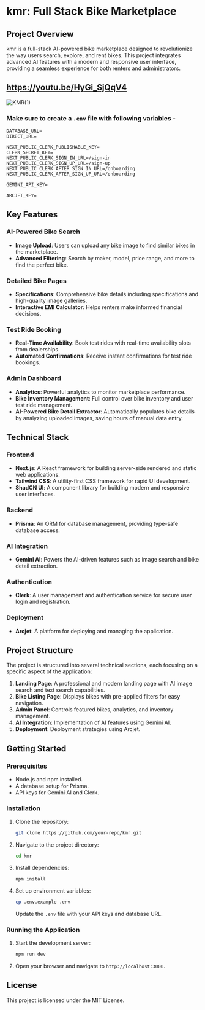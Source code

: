# kmr: Full Stack Bike Marketplace

## Project Overview

kmr is a full-stack AI-powered bike marketplace designed to revolutionize the way users search, explore, and rent bikes. This project integrates advanced AI features with a modern and responsive user interface, providing a seamless experience for both renters and administrators.

## https://youtu.be/HyGi_SjQqV4

![KMR(1)](https://github.com/user-attachments/assets/dee04576-f30e-4ab8-af7d-f4633621379c)

### Make sure to create a `.env` file with following variables -

```
DATABASE_URL=
DIRECT_URL=

NEXT_PUBLIC_CLERK_PUBLISHABLE_KEY=
CLERK_SECRET_KEY=
NEXT_PUBLIC_CLERK_SIGN_IN_URL=/sign-in
NEXT_PUBLIC_CLERK_SIGN_UP_URL=/sign-up
NEXT_PUBLIC_CLERK_AFTER_SIGN_IN_URL=/onboarding
NEXT_PUBLIC_CLERK_AFTER_SIGN_UP_URL=/onboarding

GEMINI_API_KEY=

ARCJET_KEY=
```

## Key Features

### AI-Powered Bike Search
- **Image Upload**: Users can upload any bike image to find similar bikes in the marketplace.
- **Advanced Filtering**: Search by maker, model, price range, and more to find the perfect bike.

### Detailed Bike Pages
- **Specifications**: Comprehensive bike details including specifications and high-quality image galleries.
- **Interactive EMI Calculator**: Helps renters make informed financial decisions.

### Test Ride Booking
- **Real-Time Availability**: Book test rides with real-time availability slots from dealerships.
- **Automated Confirmations**: Receive instant confirmations for test ride bookings.

### Admin Dashboard
- **Analytics**: Powerful analytics to monitor marketplace performance.
- **Bike Inventory Management**: Full control over bike inventory and user test ride management.
- **AI-Powered Bike Detail Extractor**: Automatically populates bike details by analyzing uploaded images, saving hours of manual data entry.

## Technical Stack

### Frontend
- **Next.js**: A React framework for building server-side rendered and static web applications.
- **Tailwind CSS**: A utility-first CSS framework for rapid UI development.
- **ShadCN UI**: A component library for building modern and responsive user interfaces.

### Backend
- **Prisma**: An ORM for database management, providing type-safe database access.

### AI Integration
- **Gemini AI**: Powers the AI-driven features such as image search and bike detail extraction.

### Authentication
- **Clerk**: A user management and authentication service for secure user login and registration.

### Deployment
- **Arcjet**: A platform for deploying and managing the application.

## Project Structure

The project is structured into several technical sections, each focusing on a specific aspect of the application:

1. **Landing Page**: A professional and modern landing page with AI image search and text search capabilities.
2. **Bike Listing Page**: Displays bikes with pre-applied filters for easy navigation.
3. **Admin Panel**: Controls featured bikes, analytics, and inventory management.
4. **AI Integration**: Implementation of AI features using Gemini AI.
5. **Deployment**: Deployment strategies using Arcjet.

## Getting Started

### Prerequisites
- Node.js and npm installed.
- A database setup for Prisma.
- API keys for Gemini AI and Clerk.

### Installation
1. Clone the repository:
   ```bash
   git clone https://github.com/your-repo/kmr.git
   ```
2. Navigate to the project directory:
   ```bash
   cd kmr
   ```
3. Install dependencies:
   ```bash
   npm install
   ```
4. Set up environment variables:
   ```bash
   cp .env.example .env
   ```
   Update the `.env` file with your API keys and database URL.

### Running the Application
1. Start the development server:
   ```bash
   npm run dev
   ```
2. Open your browser and navigate to `http://localhost:3000`.

## License

This project is licensed under the MIT License.
